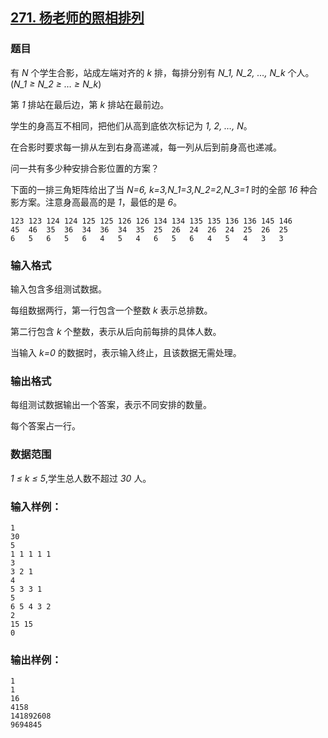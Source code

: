 ## [271. 杨老师的照相排列](https://www.acwing.com/problem/content/273/)

### 题目

有 *N* 个学生合影，站成左端对齐的 *k* 排，每排分别有 *N_1, N_2, …, N_k* 个人。 (*N_1 ≥ N_2 ≥ … ≥ N_k*)

第 *1* 排站在最后边，第 *k* 排站在最前边。

学生的身高互不相同，把他们从高到底依次标记为 *1, 2, …, N*。

在合影时要求每一排从左到右身高递减，每一列从后到前身高也递减。

问一共有多少种安排合影位置的方案？

下面的一排三角矩阵给出了当 *N=6, k=3,N_1=3,N_2=2,N_3=1* 时的全部 *16* 种合影方案。注意身高最高的是 *1*，最低的是 *6*。

```
123 123 124 124 125 125 126 126 134 134 135 135 136 136 145 146
45  46  35  36  34  36  34  35  25  26  24  26  24  25  26  25
6   5   6   5   6   4   5   4   6   5   6   4   5   4   3   3
```

### 输入格式

输入包含多组测试数据。

每组数据两行，第一行包含一个整数 *k* 表示总排数。

第二行包含 *k* 个整数，表示从后向前每排的具体人数。

当输入 *k=0* 的数据时，表示输入终止，且该数据无需处理。

### 输出格式

每组测试数据输出一个答案，表示不同安排的数量。

每个答案占一行。

### 数据范围

*1 ≤ k ≤ 5*,学生总人数不超过 *30* 人。

### 输入样例：

```
1
30
5
1 1 1 1 1
3
3 2 1
4
5 3 3 1
5
6 5 4 3 2
2
15 15
0
```

### 输出样例：

```
1
1
16
4158
141892608
9694845
```
